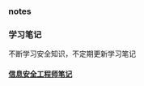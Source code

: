 ### notes

### 学习笔记

不断学习安全知识，不定期更新学习笔记

#### [信息安全工程师笔记](https://github.com/goslion/notes/blob/master/%E4%BF%A1%E6%81%AF%E5%AE%89%E5%85%A8%E5%B7%A5%E7%A8%8B%E5%B8%88%E7%AC%94%E8%AE%B0.md)
